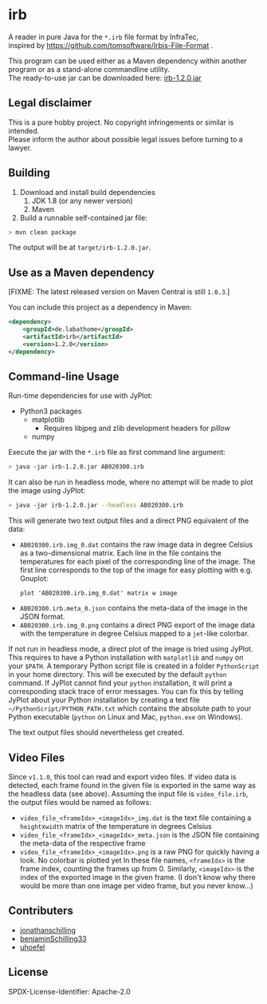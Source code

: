 # irb

A reader in pure Java for the `*.irb` file format by InfraTec,  
inspired by https://github.com/tomsoftware/Irbis-File-Format .

This program can be used either as a Maven dependency within another program
or as a stand-alone commandline utility.  
The ready-to-use jar can be downloaded here:
[irb-1.2.0.jar](https://github.com/jonathanschilling/irb/releases/download/v1.2.0/irb-1.2.0.jar)

## Legal disclaimer

This is a pure hobby project. No copyright infringements or similar is intended.  
Please inform the author about possible legal issues before turning to a lawyer.


## Building

1. Download and install build dependencies
   1. JDK 1.8 (or any newer version)
   2. Maven
2. Build a runnable self-contained jar file:

```bash
> mvn clean package
```

The output will be at `target/irb-1.2.0.jar`.

## Use as a Maven dependency

[FIXME: The latest released version on Maven Central is still `1.0.3`.]

You can include this project as a dependency in Maven:

```xml
<dependency>
    <groupId>de.labathome</groupId>
    <artifactId>irb</artifactId>
    <version>1.2.0</version>
</dependency>
```

## Command-line Usage

Run-time dependencies for use with JyPlot:
- Python3 packages
  - matplotlib
    - Requires libjpeg and zlib development headers for *pillow*
  - numpy

Execute the jar with the `*.irb` file as first command line argument:
 
```bash
> java -jar irb-1.2.0.jar AB020300.irb
```

It can also be run in headless mode, where no attempt will be made to plot the image using JyPlot:

```bash
> java -jar irb-1.2.0.jar --headless AB020300.irb
```

This will generate two text output files and a direct PNG equivalent of the data:
 * `AB020300.irb.img_0.dat` contains the raw image data in degree Celsius as a two-dimensional matrix.
   Each line in the file contains the temperatures for each pixel of the corresponding line of the image.
   The first line corresponds to the top of the image for easy plotting with e.g. Gnuplot:
   ```
   plot 'AB020300.irb.img_0.dat' matrix w image
   ```
 * `AB020300.irb.meta_0.json` contains the meta-data of the image in the JSON format.
 * `AB020300.irb.img_0.png` contains a direct PNG export of the image data
   with the temperature in degree Celsius mapped to a `jet`-like colorbar.

If not run in headless mode, a direct plot of the image is tried using JyPlot.
This requires to have a Python installation with `matplotlib` and `numpy` on your `$PATH`.
A temporary Python script file is created in a folder `PythonScript` in your home directory.
This will be executed by the default `python` command.
If JyPlot cannot find your `python` installation, it will print a corresponding stack trace of error messages.
You can fix this by telling JyPlot about your Python installation by creating a text file
`~/PythonScript/PYTHON_PATH.txt` which contains the absolute path to your Python executable
(`python` on Linux and Mac, `python.exe` on Windows).

The text output files should nevertheless get created.

## Video Files

Since `v1.1.0`, this tool can read and export video files.
If video data is detected, each frame found in the given file is exported
in the same way as the headless data (see above).
Assuming the input file is `video_file.irb`, the output files would be named as follows:
 * `video_file_<frameIdx>_<imageIdx>_img.dat` is the text file containing a `height`x`width` matrix of the temperature in degrees Celsius
 * `video_file_<frameIdx>_<imageIdx>_meta.json` is the JSON file containing the meta-data of the respective frame
 * `video_file_<frameIdx>_<imageIdx>.png` is a raw PNG for quickly having a look. No colorbar is plotted yet
In these file names, `<frameIdx>` is the frame index, counting the frames up from 0.
Similarly, `<imageIdx>` is the index of the exported image in the given frame.
(I don't know why there would be more than one image per video frame, but you never know...)

## Contributers

 * [jonathanschilling](https://github.com/jonathanschilling)
 * [benjaminSchilling33](https://github.com/benjaminschilling33)
 * [uhoefel](https://github.com/uhoefel)

## License

SPDX-License-Identifier: Apache-2.0
